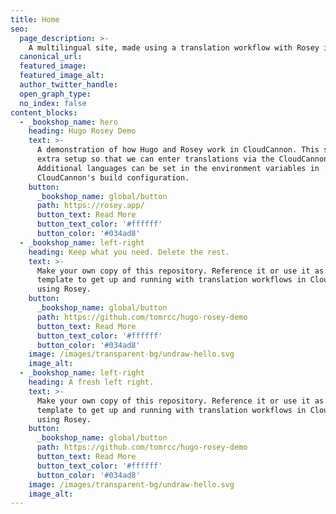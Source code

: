 ```yaml
---
title: Home
seo:
  page_description: >-
    A multilingual site, made using a translation workflow with Rosey in CloudCannon.
  canonical_url:
  featured_image:
  featured_image_alt:
  author_twitter_handle:
  open_graph_type:
  no_index: false
content_blocks:
  - _bookshop_name: hero
    heading: Hugo Rosey Demo
    text: >-
      A demonstration of how Hugo and Rosey work in CloudCannon. This site has
      extra setup so that we can enter translations via the CloudCannon GUI.
      Additional languages can be set in the environment variables in
      CloudCannon's build configuration.
    button:
      _bookshop_name: global/button
      path: https://rosey.app/
      button_text: Read More
      button_text_color: '#ffffff'
      button_color: '#034ad8'
  - _bookshop_name: left-right
    heading: Keep what you need. Delete the rest.
    text: >-
      Make your own copy of this repository. Reference it or use it as a
      template to get up and running with translation workflows in CloudCannon
      using Rosey.
    button:
      _bookshop_name: global/button
      path: https://github.com/tomrcc/hugo-rosey-demo
      button_text: Read More
      button_text_color: '#ffffff'
      button_color: '#034ad8'
    image: /images/transparent-bg/undraw-hello.svg
    image_alt:
  - _bookshop_name: left-right
    heading: A fresh left right.
    text: >-
      Make your own copy of this repository. Reference it or use it as a
      template to get up and running with translation workflows in CloudCannon
      using Rosey.
    button:
      _bookshop_name: global/button
      path: https://github.com/tomrcc/hugo-rosey-demo
      button_text: Read More
      button_text_color: '#ffffff'
      button_color: '#034ad8'
    image: /images/transparent-bg/undraw-hello.svg
    image_alt:
---
```

